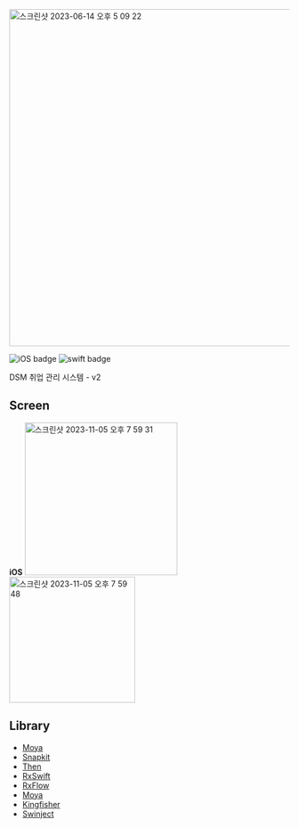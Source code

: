 <img width="605" alt="스크린샷 2023-06-14 오후 5 09 22" src="https://github.com/Team-return/JOBIS-DSM-iOS/assets/102791216/7ab43f59-4f6f-4f50-892e-d3e6c4c62294">

![iOS badge](https://img.shields.io/badge/iOS-15.0%2B-green) ![swift badge](https://img.shields.io/badge/swift-5-orange)


DSM 취업 관리 시스템 - v2


## Screen
**iOS**
<img width="274" alt="스크린샷 2023-11-05 오후 7 59 31" src="https://github.com/Team-return/JOBIS-DSM-iOS-v2/assets/102791216/505c7659-7b5b-49a0-8387-9fb8d73a4b99">
<img width="226" alt="스크린샷 2023-11-05 오후 7 59 48" src="https://github.com/Team-return/JOBIS-DSM-iOS-v2/assets/102791216/5c15616f-b959-4068-a7e2-afc889905cca">

## Library
- [Moya](https://github.com/Moya/Moya.git)
- [Snapkit](https://github.com/SnapKit/SnapKit.git)
- [Then](https://github.com/devxoul/Then.git)
- [RxSwift](https://github.com/ReactiveX/RxSwift.git)
- [RxFlow](https://github.com/RxSwiftCommunity/RxFlow.git)
- [Moya](https://github.com/team-aliens/Moya.git)
- [Kingfisher](https://github.com/onevcat/Kingfisher.git)
- [Swinject](https://github.com/Swinject/Swinject.git)
